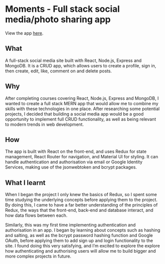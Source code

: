 # Moments - Full stack social media/photo sharing app

View the app <a href = "https://sheltered-reef-45999.herokuapp.com/">here</a>.

## What 

A full-stack social media site built with React, Node.js, Express and MongoDB.  It is a CRUD app, which allows users to create a profile, sign in, then create, edit, like, comment on and delete posts. 

## Why 

After completing courses covering React, Node.js, Express and MongoDB, I wanted to create a full stack MERN app that would allow me to combine my skills with these technologies in one place.  After researching some potential projects, I decided that building a social media app would be a good opportunity to implement full CRUD functionality, as well as being relevant to modern trends in web development. 

## How 

The app is built with React on the front-end, and uses Redux for state management, React Router for navigation, and Material UI for styling.  It can handle authentication and authorisation via email or Google Identity Services, making use of the jsonwebtoken and bcrypt packages. 

## What I learnt 

When I began the project I only knew the basics of Redux, so I spent some time studying the underlying concepts before applying them to the project.  By doing this, I came to have a far better understanding of the principles of Redux, the ways that the front-end, back-end and database interact, and how data flows between each. 

Similarly, this was my first time implementing authentication and authorisation in an app.  I began by learning about concepts such as hashing and salting, as well as the bcrypt password hashing function and Google OAuth, before applying them to add sign up and login functionality to the site.  I found doing this very satisfying, and I’m excited to explore the explore how authenticating and authorising users will allow me to build bigger and more complex projects in future. 
